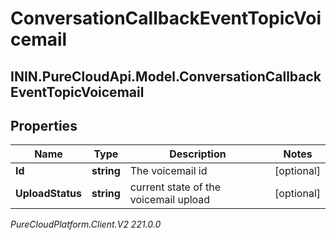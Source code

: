 # ConversationCallbackEventTopicVoicemail

## ININ.PureCloudApi.Model.ConversationCallbackEventTopicVoicemail

## Properties

|Name | Type | Description | Notes|
|------------ | ------------- | ------------- | -------------|
| **Id** | **string** | The voicemail id | [optional] |
| **UploadStatus** | **string** | current state of the voicemail upload | [optional] |



_PureCloudPlatform.Client.V2 221.0.0_
